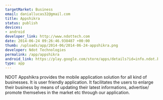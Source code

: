 ```yaml
--- 
targetMarket: Business
email: daniallucas32@gmail.com
title: Appshikra
status: publish
devices: 
- android
developer_link: http://www.ndottech.com
date: 2014-06-24 09:26:46.938487 +00:00
thumb: /uploads/app/2014-06/2014-06-24-appshikra.png
developer: Ndot Technologies
permalink: /app/appshikra
android_link: https://play.google.com/store/apps/details?id=info.ndot.business.activity
type: app
---
```


NDOT Appshikra provides the mobile application solution for all kind of businesses. It is user friendly application. It facilitates the users to enlarge their business by means of updating their latest informations, advertise/ promote themselves in the market etc through our application.
